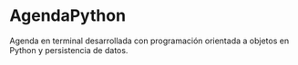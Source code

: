 # AgendaPython
Agenda en terminal desarrollada con programación orientada a objetos en Python y persistencia de datos.
